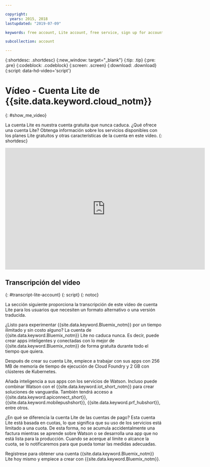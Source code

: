 ```yaml
---

copyright:
  years: 2015, 2018
lastupdated: "2019-07-09"

keywords: free account, Lite account, free service, sign up for account, Lite account video

subcollection: account

---
```


{:shortdesc: .shortdesc}
{:new_window: target="_blank"}
{:tip: .tip}
{:pre: .pre}
{:codeblock: .codeblock}
{:screen: .screen}
{:download: .download}
{:script: data-hd-video='script'}

# Vídeo - Cuenta Lite de {{site.data.keyword.cloud_notm}}
{: #show_me_video}

La cuenta Lite es nuestra cuenta gratuita que nunca caduca. ¿Qué ofrece una cuenta Lite? Obtenga información sobre los servicios disponibles con los planes Lite gratuitos y otras características de la cuenta en este vídeo.
{: shortdesc}

<p>
  <div class="embed-responsive embed-responsive-16by9" data-hd-video="video">
    <iframe class="embed-responsive-item" id="youtubeplayer" title="Cuenta Lite de IBM Cloud" type="text/html" width="640" height="390" src="https://www.youtube.com/embed/0rMYXcbpHbI" frameborder="0" webkitallowfullscreen mozallowfullscreen allowfullscreen> </iframe>
  </div>
</p>

## Transcripción del vídeo
{: #transcript-lite-account}
{: script}
{: notoc}

La sección siguiente proporciona la transcripción de este vídeo de cuenta Lite para los usuarios que necesiten un formato alternativo o una versión traducida.

¿Listo para experimentar {{site.data.keyword.Bluemix_notm}} por un tiempo ilimitado y sin costo alguno? La cuenta de {{site.data.keyword.Bluemix_notm}} Lite no caduca nunca. Es decir, puede crear apps inteligentes y conectadas con lo mejor de {{site.data.keyword.Bluemix_notm}} de forma gratuita durante todo el tiempo que quiera.

Después de crear su cuenta Lite, empiece a trabajar con sus apps con 256 MB de memoria de tiempo de ejecución de Cloud Foundry y 2 GB con clústeres de Kubernetes.

Añada inteligencia a sus apps con los servicios de Watson. Incluso puede combinar Watson con el {{site.data.keyword.iot_short_notm}} para crear soluciones de vanguardia. También tendrá acceso a {{site.data.keyword.apiconnect_short}}, {{site.data.keyword.mobilepushshort}}, {{site.data.keyword.prf_hubshort}}, entre otros.

¿En qué se diferencia la cuenta Lite de las cuentas de pago? Esta cuenta Lite está basada en cuotas, lo que significa que su uso de los servicios está limitado a una cuota. De esta forma, no se acumula accidentalmente una factura mientras se aprende sobre Watson o se desarrolla una app que no está lista para la producción. Cuando se acerque al límite o alcance la cuota, se lo notificaremos para que pueda tomar las medidas adecuadas.

Regístrese para obtener una cuenta {{site.data.keyword.Bluemix_notm}} Lite hoy mismo y empiece a crear con {{site.data.keyword.Bluemix_notm}}.
